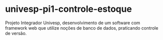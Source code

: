 # univesp-pi1-controle-estoque
Projeto Integrador Univesp, desenvolvimento de um software com framework web que utilize noções de banco de dados, praticando controle de versão.
